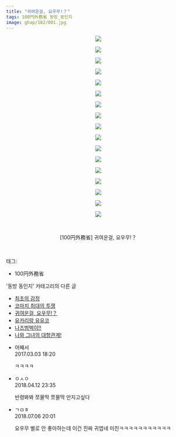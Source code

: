 ```yaml
---
title: "귀여운걸, 요우무!？"
tags: 100円外務省 동방_동인지
image: ghap/182/001.jpg
---
```

<div class="article">
<p style="text-align: center; clear: none; float: none;"><img src="{{ site.nasurl }}/ghap/182/001.jpg"/></p>
<p style="text-align: center; clear: none; float: none;"><img src="{{ site.nasurl }}/ghap/182/002.jpg"/></p>
<p style="text-align: center; clear: none; float: none;"><img src="{{ site.nasurl }}/ghap/182/003.jpg"/></p>
<p style="text-align: center; clear: none; float: none;"><img src="{{ site.nasurl }}/ghap/182/004.jpg"/></p>
<p style="text-align: center; clear: none; float: none;"><img src="{{ site.nasurl }}/ghap/182/005.jpg"/></p>
<p style="text-align: center; clear: none; float: none;"><img src="{{ site.nasurl }}/ghap/182/006.jpg"/></p>
<p style="text-align: center; clear: none; float: none;"><img src="{{ site.nasurl }}/ghap/182/007.jpg"/></p>
<p style="text-align: center; clear: none; float: none;"><img src="{{ site.nasurl }}/ghap/182/008.jpg"/></p>
<p style="text-align: center; clear: none; float: none;"><img src="{{ site.nasurl }}/ghap/182/009.jpg"/></p>
<p style="text-align: center; clear: none; float: none;"><img src="{{ site.nasurl }}/ghap/182/010.jpg"/></p>
<p style="text-align: center; clear: none; float: none;"><img src="{{ site.nasurl }}/ghap/182/011.jpg"/></p>
<p style="text-align: center; clear: none; float: none;"><img src="{{ site.nasurl }}/ghap/182/012.jpg"/></p>
<p style="text-align: center; clear: none; float: none;"><img src="{{ site.nasurl }}/ghap/182/013.jpg"/></p>
<p style="text-align: center; clear: none; float: none;"><img src="{{ site.nasurl }}/ghap/182/014.jpg"/></p>
<p style="text-align: center; clear: none; float: none;"><img src="{{ site.nasurl }}/ghap/182/015.jpg"/></p>
<p style="text-align: center; clear: none; float: none;"><img src="{{ site.nasurl }}/ghap/182/016.jpg"/></p>
<p style="text-align: center; clear: none; float: none;"><img src="{{ site.nasurl }}/ghap/182/017.jpg"/></p>
<p style="text-align: center; clear: none; float: none;"><br/></p>
<p style="text-align: center; clear: none; float: none;">[100円外務省] 귀여운걸, 요우무!？</p>
<p><br/></p>
</div><div class="tagTrail">
<p>태그: </p>
<ul>
<li>100円外務省</li>
</ul>
</div><div class="another">
<p>'동방 동인지' 카테고리의 다른 글</p>
<ul>
<li><a href="/2016-06-18-ghap_184">최초의 감정</a></li>
<li><a href="/2016-06-18-ghap_183">코마치 최대의 투쟁</a></li>
<li><a href="/2016-06-18-ghap_182">귀여운걸, 요우무!？</a></li>
<li><a href="/2016-06-18-ghap_181">유카리랑 유유코</a></li>
<li><a href="/2016-06-18-ghap_180">나즈범벅이!!</a></li>
<li><a href="/2016-06-18-ghap_179">나와 그녀의 대항관계!</a></li>
</ul>
</div><div class="cb_module cb_fluid">
<div class="cb_wrt cb_profile">
<div class="comment">
<ul>
<li class="cb_thumb_off" id="comment14930495">
<div class="cb_comment_area">
<div class="cb_info_area">
<div class="cb_section">
<span class="cb_nick_name">어째서</span>
</div>
<div class="cb_section">
<span class="cb_date">2017.03.03 18:20 </span>
</div>
</div>
<div class="cb_dsc_comment">
<p class="cb_dsc">
											ㅋㅋㅋㅋ
										</p>
</div>
</div></li>
<li class="cb_thumb_off" id="comment15238034">
<div class="cb_comment_area">
<div class="cb_info_area">
<div class="cb_section">
<span class="cb_nick_name">ㅇㅅㅇ</span>
</div>
<div class="cb_section">
<span class="cb_date">2018.04.12 23:35 </span>
</div>
</div>
<div class="cb_dsc_comment">
<p class="cb_dsc">
											반령봐봐 쪼물딱 쪼물딱 만지고싶다
										</p>
</div>
</div></li>
<li class="cb_thumb_off" id="comment15281632">
<div class="cb_comment_area">
<div class="cb_info_area">
<div class="cb_section">
<span class="cb_nick_name">ㄱㅁㅎ</span>
</div>
<div class="cb_section">
<span class="cb_date">2018.07.06 20:01 </span>
</div>
</div>
<div class="cb_dsc_comment">
<p class="cb_dsc">
											요우무 별로 안 좋아하는데 이건 진짜 귀엽네 미친ㅋㅋㅋㅋㅋㅋㅋㅋㅋㅋㅋ
										</p>
</div>
</div></li>
</ul>
</div>
</div><!-- commentList close -->
</div>
<br/>
<p id="refer"></p>
<br/>

